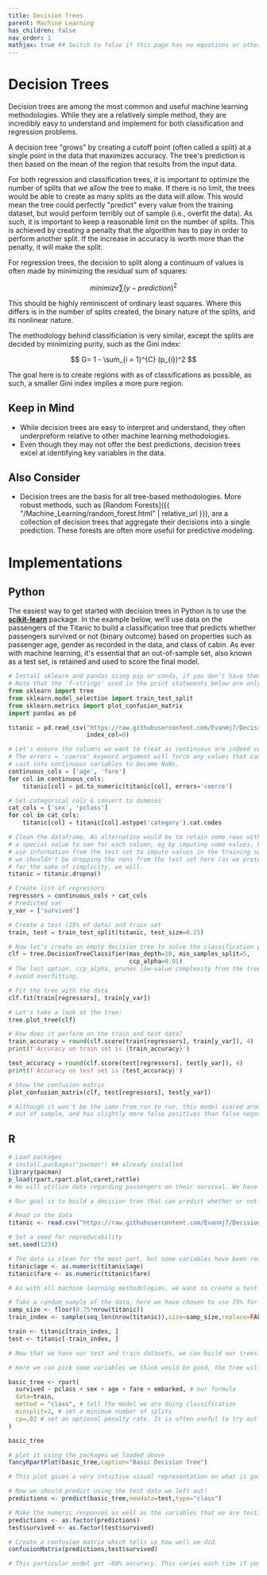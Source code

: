 ```yaml
---
title: Decision Trees
parent: Machine Learning
has_children: false
nav_order: 1
mathjax: true ## Switch to false if this page has no equations or other math rendering.
---
```


# Decision Trees

Decision trees are among the most common and useful machine learning methodologies. While they are a relatively simple method, they are incredibly easy to understand and implement for both classification and regression problems.

A decision tree "grows" by creating a cutoff point (often called a split) at a single point in the data that maximizes accuracy. The tree's prediction is then based on the mean of the region that results from the input data.

For both regression and classification trees, it is important to optimize the number of splits that we allow the tree to make. If there is no limit, the trees would be able to create as many splits as the data will allow. This would mean the tree could perfectly "predict" every value from the training dataset, but would perform terribly out of sample (i.e., overfit the data). As such, it is important to keep a reasonable limit on the number of splits. This is achieved by creating a penalty that the algorithm has to pay in order to perform another split. If the increase in accuracy is worth more than the penalty, it will make the split.

For regression trees, the decision to split along a continuum of values is often made by minimizing the residual sum of squares:

$$
minimize \sum(y-prediction)^2
$$

This should be highly reminiscent of ordinary least squares. Where this differs is in the number of splits created, the binary nature of the splits, and its nonlinear nature.

The methodology behind classificiation is very similar, except the splits are decided by minimizing purity, such as the Gini index:

$$
G= 1 - \sum_{i = 1}^{C} (p_{i})^2 
$$

The goal here is to create regions with as of classifications as possible, as such, a smaller Gini index implies a more pure region.

## Keep in Mind
* While decision trees are easy to interpret and understand, they often underpreform relative to other machine learning methodologies. 
* Even though they may not offer the best predictions, decision trees excel at identifying key variables in the data.


## Also Consider
* Decision trees are the basis for all tree-based methodologies. More robust methods, such as [Random Forests]({{ "/Machine_Learning/random_forest.html" | relative_url }}), are a collection of decision trees that aggregate their decisions into a single prediction. These forests are often more useful for predictive modeling.

# Implementations

## Python

The easiest way to get started with decision trees in Python is to use the [**scikit-learn**](https://scikit-learn.org/stable/index.html) package. In the example below, we'll use data on the passengers of the Titanic to build a classification tree that predicts whether passengers survived or not (binary outcome) based on
properties such as passenger age, gender as recorded in the data, and class of cabin. As ever with machine learning, it's essential that an out-of-sample set, also known as a test set, is retained and used to score the final model.

```python
# Install sklearn and pandas using pip or conda, if you don't have them already.
# Note that the 'f-strings' used in the print statements below are only available in Python>=3.6.
from sklearn import tree
from sklearn.model_selection import train_test_split
from sklearn.metrics import plot_confusion_matrix
import pandas as pd

titanic = pd.read_csv("https://raw.githubusercontent.com/Evanmj7/Decision-Trees/master/titanic.csv",
                      index_col=0)

# Let's ensure the columns we want to treat as continuous are indeed continuous by using pd.to_numeric
# The errors = 'coerce' keyword argument will force any values that cannot be
# cast into continuous variables to become NaNs.
continuous_cols = ['age', 'fare']
for col in continuous_cols:
    titanic[col] = pd.to_numeric(titanic[col], errors='coerce')

# Set categorical cols & convert to dummies
cat_cols = ['sex', 'pclass']
for col in cat_cols:
    titanic[col] = titanic[col].astype('category').cat.codes

# Clean the dataframe. An alternative would be to retain some rows with missing values by giving
# a special value to nan for each column, eg by imputing some values, but one should be careful not to
# use information from the test set to impute values in the training set if doing this. Strictly speaking,
# we shouldn't be dropping the nans from the test set here (as we pretend we don't know what's in it) - but
# for the sake of simplicity, we will.
titanic = titanic.dropna()

# Create list of regressors
regressors = continuous_cols + cat_cols
# Predicted var
y_var = ['survived']

# Create a test (25% of data) and train set
train, test = train_test_split(titanic, test_size=0.25)

# Now let's create an empty decision tree to solve the classification problem:
clf = tree.DecisionTreeClassifier(max_depth=10, min_samples_split=5,
                                  ccp_alpha=0.01)
# The last option, ccp_alpha, prunes low-value complexity from the tree to help
# avoid overfitting.

# Fit the tree with the data
clf.fit(train[regressors], train[y_var])

# Let's take a look at the tree:
tree.plot_tree(clf)

# How does it perform on the train and test data?
train_accuracy = round(clf.score(train[regressors], train[y_var]), 4)
print(f'Accuracy on train set is {train_accuracy}')

test_accuracy = round(clf.score(test[regressors], test[y_var]), 4)
print(f'Accuracy on test set is {test_accuracy}')

# Show the confusion matrix
plot_confusion_matrix(clf, test[regressors], test[y_var])

# Although it won't be the same from run to run, this model scored around 80%
# out of sample, and has slightly more false positives than false negatives.
```

## R
```r
# Load packages
# install.packages("pacman") ## already installed
library(pacman)
p_load(rpart,rpart.plot,caret,rattle)
# We will utilize data regarding passengers on their survival. We have multiple pieces of information on every passenger, including passenger age, sex, cabin number, and class. 

# Our goal is to build a decision tree that can predict whether or not passengers survived the wreck, making it a classification tree. These same methodologies can be used and applied to a regression tree framework.

# Read in the data
titanic <- read.csv("https://raw.githubusercontent.com/Evanmj7/Decision-Trees/master/titanic.csv")

# Set a seed for reproducability
set.seed(1234)

# The data is clean for the most part, but some variables have been read in as factors instead of numeric variables, so we can fix that with the following code.
titanic$age <- as.numeric(titanic$age)
titanic$fare <- as.numeric(titanic$fare)

# As with all machine learning methodologies, we want to create a test and a training dataset

# Take a random sample of the data, here we have chosen to use 75% for training and 25% for validation
samp_size <- floor(0.75*nrow(titanic))
train_index <- sample(seq_len(nrow(titanic)),size=samp_size,replace=FALSE)

train <- titanic[train_index, ]
test <- titanic[-train_index, ]

# Now that we have our test and train datasets, we can build our trees. Here, we will use the package "rpart". Other packages, such as "ranger" are also viable options.

# Here we can pick some variables we think would be good, the tree will decide which ones are best. Some data we have isn't useful, such as an individual's name or the random ID we assigned passengers, so there is no need to include them.

basic_tree <- rpart(
  survived ~ pclass + sex + age + fare + embarked, # our formula
  data=train,
  method = "class", # tell the model we are doing classification
  minsplit=2, # set a minimum number of splits
  cp=.02 # set an optional penalty rate. It is often useful to try out many different ones, use the caret package to test many at once
)

basic_tree

# plot it using the packages we loaded above
fancyRpartPlot(basic_tree,caption="Basic Decision Tree")

# This plot gives a very intuitive visual representation on what is going on behind the scenes.

# Now we should predict using the test data we left out!
predictions <- predict(basic_tree,newdata=test,type="class")

# Make the numeric responses as well as the variables that we are testing on into factors
predictions <- as.factor(predictions)
test$survived <- as.factor(test$survived)

# Create a confusion matrix which tells us how well we did.
confusionMatrix(predictions,test$survived)

# This particular model got ~80% accuracy. This varies each time if you do not set a seed. Much better than a coin toss, but not great. With some additional tuning a decision tree can be much more accurate! Try it for yourself by changing the factors that go into the prediction and the penalty rates.

```
